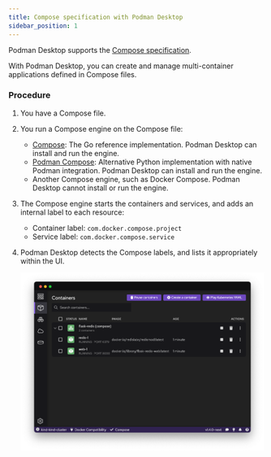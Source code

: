 ```yaml
---
title: Compose specification with Podman Desktop
sidebar_position: 1
---
```


Podman Desktop supports the [Compose specification](https://compose-spec.io).

With Podman Desktop, you can create and manage multi-container applications defined in Compose files.

### Procedure

1. You have a Compose file.
1. You run a Compose engine on the Compose file:

   - [Compose](https://github.com/docker/compose): The Go reference implementation. Podman Desktop can install and run the engine.
   - [Podman Compose](https://github.com/containers/podman-compose): Alternative Python implementation with native Podman integration. Podman Desktop can install and run the engine.
   - Another Compose engine, such as Docker Compose. Podman Desktop cannot install or run the engine.

1. The Compose engine starts the containers and services, and adds an internal label to each resource:

   - Container label: `com.docker.compose.project`
   - Service label: `com.docker.compose.service`

1. Podman Desktop detects the Compose labels, and lists it appropriately within the UI.

   ![img2](img/compose_doc_image_2.png)
